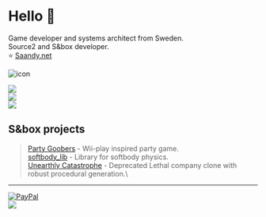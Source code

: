 # Hello 👋
Game developer and systems architect from Sweden.\
Source2 and S&box developer.\
⭐ [Saandy.net](https://www.saandy.net/)

<img title="Saandy" alt="icon" src="https://avatars.steamstatic.com/1a48f53f7ccf625207aa2e341974985bf9f8acdc_full.jpg">

![](https://github-readme-stats.vercel.app/api?username=erikSaandy&theme=radical&hide_border=false&include_all_commits=false&count_private=false)<br/>
![](https://github-readme-streak-stats.herokuapp.com/?user=erikSaandy&theme=radical&hide_border=false)<br/>
![](https://github-readme-stats.vercel.app/api/top-langs/?username=erikSaandy&theme=radical&hide_border=false&include_all_commits=false&count_private=false&layout=compact)

## S&box projects
> [Party Goobers](https://github.com/erikSaandy/party_goobers) - Wii-play inspired party game.\
> [softbody_lib](https://github.com/erikSaandy/softbody_lib) - Library for softbody physics.\
> [Unearthly Catastrophe](https://github.com/erikSaandy/Unearthly_Catastrophe) - Deprecated Lethal company clone with robust procedural generation.\

---
[![PayPal](https://img.shields.io/badge/PayPal-00457C?style=for-the-badge&logo=paypal&logoColor=white)](https://paypal.me/saendpile) \
[![](https://visitcount.itsvg.in/api?id=erikSaandy&icon=0&color=0)](https://visitcount.itsvg.in)
